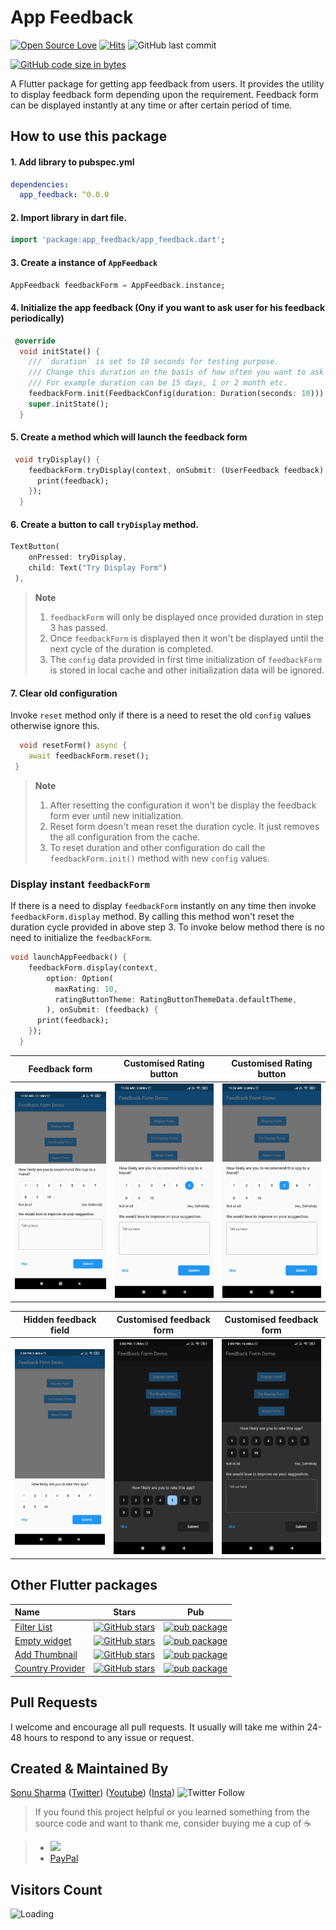 # App Feedback

[![Open Source Love](https://badges.frapsoft.com/os/v2/open-source.svg?v=103)](https://github.com/TheAlphamerc/app_feedback)
[![Hits](https://hits.seeyoufarm.com/api/count/incr/badge.svg?url=https%3A%2F%2Fgithub.com%2FTheAlphamerc%2Fapp_feedback&count_bg=%2379C83D&title_bg=%23555555&icon=&icon_color=%23E7E7E7&title=hits&edge_flat=false)](https://hits.seeyoufarm.com)
![GitHub last commit](https://img.shields.io/github/last-commit/TheAlphamerc/app_feedback)

[![GitHub code size in bytes](https://img.shields.io/github/languages/code-size/TheAlphamerc/app_feedback.svg)](https://github.com/TheAlphamerc/app_feedback)

A Flutter package for getting app feedback from users. It provides the utility to display feedback form depending upon the requirement. 
Feedback form can be displayed instantly at any time or after certain period of time.

## How to use this package

#### 1. Add library to pubspec.yml
```yaml
dependencies:
  app_feedback: ^0.0.0
```

#### 2. Import library in dart file.

```dart
import 'package:app_feedback/app_feedback.dart';
```

#### 3. Create a instance of `AppFeedback`

```dart
AppFeedback feedbackForm = AppFeedback.instance;
```

#### 4. Initialize the app feedback (Ony if you want to ask user for his feedback periodically)

```dart
 @override
  void initState() {
    /// `duration` is set to 10 seconds for testing purpose.
    /// Change this duration on the basis of how often you want to ask user for his feedback.
    /// For example duration can be 15 days, 1 or 2 month etc.
    feedbackForm.init(FeedbackConfig(duration: Duration(seconds: 10)));
    super.initState();
  }
```

#### 5. Create a method which will launch the feedback form

```dart
 void tryDisplay() {
    feedbackForm.tryDisplay(context, onSubmit: (UserFeedback feedback) {
      print(feedback);
    });
  }
```

#### 6. Create a button to call `tryDisplay` method.

```dart
TextButton(
    onPressed: tryDisplay,
    child: Text("Try Display Form")
 ),
```

> **Note**
>
> 1. `feedbackForm` will only be displayed once provided duration in step 3 has passed.
> 2. Once `feedbackForm` is displayed then it won't be displayed until the next cycle of the duration is completed.
> 3. The `config` data provided in first time initialization of `feedbackForm` is stored in local cache and other initialization data will be ignored.

#### 7. Clear old configuration

Invoke `reset` method only if there is a need to reset the old `config` values otherwise ignore this.

```dart
  void resetForm() async {
    await feedbackForm.reset();
 }

```

> **Note**
>
> 1. After resetting the configuration it won't be display the feedback form ever until new initialization.
> 2. Reset form doesn't mean reset the duration cycle. It just removes the all configuration from the cache.
> 3. To reset duration and other configuration do call the `feedbackForm.init()` method with new `config` values.

### Display instant `feedbackForm`

If there is a need to display `feedbackForm` instantly on any time then invoke `feedbackForm.display` method.
By calling this method won't reset the duration cycle provided in above step 3.
To invoke below method there is no need to initialize the `feedbackForm`.

```dart
void launchAppFeedback() {
    feedbackForm.display(context,
        option: Option(
          maxRating: 10,
          ratingButtonTheme: RatingButtonThemeData.defaultTheme,
        ), onSubmit: (feedback) {
      print(feedback);
    });
  }
```


Feedback form |  Customised Rating button        |  Customised Rating button         
:-------------------------:|:-------------------------:|:-------------------------:
![](https://github.com/TheAlphamerc/app_feedback/blob/main/screenshots/screenshot-1.jpg?raw=true)|![](https://github.com/TheAlphamerc/app_feedback/blob/main/screenshots/screenshot-2.jpg?raw=true)|![](https://github.com/TheAlphamerc/app_feedback/blob/main/screenshots/screenshot-3.jpg?raw=true)

Hidden feedback field    |  Customised feedback form     |  Customised feedback form    
:-------------------------:|:-------------------------:|:-------------------------:
![](https://github.com/TheAlphamerc/app_feedback/blob/main/screenshots/screenshot-4.jpg?raw=true)|![](https://github.com/TheAlphamerc/app_feedback/blob/main/screenshots/screenshot-6.jpg?raw=true)|![](https://github.com/TheAlphamerc/app_feedback/blob/main/screenshots/screenshot-5.jpg?raw=true)

## Other Flutter packages

| Name                                                                          | Stars                                                                                                                                                                                                          | Pub                                                                                                                   |
| :---------------------------------------------------------------------------- | -------------------------------------------------------------------------------------------------------------------------------------------------------------------------------------------------------------- | --------------------------------------------------------------------------------------------------------------------- |
| [Filter List](https://github.com/TheAlphamerc/flutter_plugin_filter_list)     | [![GitHub stars](https://img.shields.io/github/stars/Thealphamerc/flutter_plugin_filter_list?style=social)](https://github.com/login?return_to=https://github.com/TheAlphamerc/flutter_plugin_filter_list)     | [![pub package](https://img.shields.io/pub/v/empty_widget?color=blue)](https://pub.dev/packages/filter_list)          |
| [Empty widget](https://github.com/TheAlphamerc/empty_widget)                  | [![GitHub stars](https://img.shields.io/github/stars/Thealphamerc/empty_widget?style=social)](https://github.com/login?return_to=https://github.com/TheAlphamerc/empty_widget)                                 | [![pub package](https://img.shields.io/pub/v/empty_widget?color=blue)](https://pub.dev/packages/empty_widget)         |
| [Add Thumbnail](https://github.com/TheAlphamerc/flutter_plugin_add_thumbnail) | [![GitHub stars](https://img.shields.io/github/stars/Thealphamerc/flutter_plugin_add_thumbnail?style=social)](https://github.com/login?return_to=https://github.com/TheAlphamerc/flutter_plugin_add_thumbnail) | [![pub package](https://img.shields.io/pub/v/add_thumbnail?color=blue)](https://pub.dev/packages/add_thumbnail)       |
| [Country Provider](https://github.com/TheAlphamerc/country_provider)          | [![GitHub stars](https://img.shields.io/github/stars/Thealphamerc/country_provider?style=social)](https://github.com/login?return_to=https://github.com/TheAlphamerc/country_provider)                         | [![pub package](https://img.shields.io/pub/v/country_provider?color=blue)](https://pub.dev/packages/country_provider) |

## Pull Requests

I welcome and encourage all pull requests. It usually will take me within 24-48 hours to respond to any issue or request.

## Created & Maintained By

[Sonu Sharma](https://github.com/TheAlphamerc) ([Twitter](https://www.twitter.com/TheAlphamerc)) ([Youtube](https://www.youtube.com/user/sonusharma045sonu/))
([Insta](https://www.instagram.com/_sonu_sharma__)) ![Twitter Follow](https://img.shields.io/twitter/follow/thealphamerc?style=social)

> If you found this project helpful or you learned something from the source code and want to thank me, consider buying me a cup of :coffee:

> - <a href="https://www.buymeacoffee.com/thealphamerc"><img src="https://cdn.buymeacoffee.com/buttons/v2/default-yellow.png" width="120"></a>
> - [PayPal](https://www.paypal.me/TheAlphamerc/)

## Visitors Count

<img align="left" src = "https://profile-counter.glitch.me/app_feedback/count.svg" alt ="Loading">
